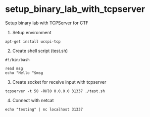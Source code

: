 # setup_binary_lab_with_tcpserver  
Setup binary lab with TCPServer for CTF  
1. Setup environment  
```
apt-get install ucspi-tcp
```  
2. Create shell script (test.sh)  
```
#!/bin/bash

read msg 
echo "Hello "$msg
```  
3. Create socket for receive input with tcpserver  
```
tcpserver -t 50 -RHl0 0.0.0.0 31337 ./test.sh
```  
4. Connect with netcat  
```
echo "testing" | nc localhost 31337
```  
